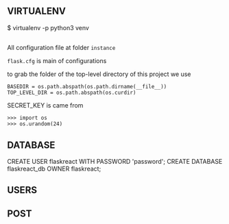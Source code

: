 ## VIRTUALENV

$ virtualenv -p python3 venv

##

All configuration file at folder `instance`

`flask.cfg` is main of configurations

to grab the folder of the top-level directory of this project we use

```
BASEDIR = os.path.abspath(os.path.dirname(__file__))
TOP_LEVEL_DIR = os.path.abspath(os.curdir)
```

SECRET_KEY is came from

```
>>> import os
>>> os.urandom(24)
```

## DATABASE

CREATE USER flaskreact WITH PASSWORD 'password';
CREATE DATABASE flaskreact_db OWNER flaskreact;

## USERS

## POST
